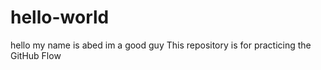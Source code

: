 # hello-world
hello my name is abed im a good guy
This repository is for practicing the GitHub Flow
